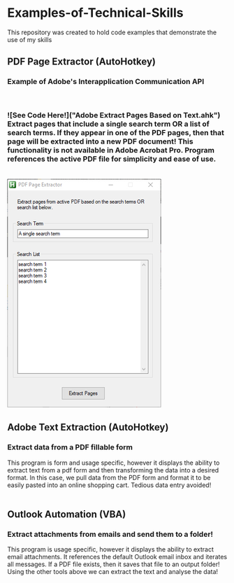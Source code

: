 # Examples-of-Technical-Skills
This repository was created to hold code examples that demonstrate the use of my skills


<h2>PDF Page Extractor (AutoHotkey)</h2>
<h3>Example of Adobe's Interapplication Communication API</h3>
<br>

<h3>![See Code Here!]("Adobe Extract Pages Based on Text.ahk")
Extract pages that include a single search term OR a list of search terms.  If they appear in one of the PDF pages, then that page will be extracted into a new PDF document!  This functionality is not available in Adobe Acrobat Pro.  Program references the active PDF file for simplicity and ease of use.
<br>
<br>

![see preview](img.jpg)

<h2>Adobe Text Extraction (AutoHotkey)</h2>
<h3>Extract data from a PDF fillable form</h3>
This program is form and usage specific, however it displays the ability to extract text from a pdf form and then transforming the data into a desired format.  In this case, we pull data from the PDF form and format it to be easily pasted into an online shopping cart.  Tedious data entry avoided!
<br>
<br>
<h2>Outlook Automation (VBA)</h2>
<h3>Extract attachments from emails and send them to a folder!</h3>
This program is usage specific, however it displays the ability to extract email attachments.  It references the default Outlook email inbox and iterates all messages.  If a PDF file exists, then it saves that file to an output folder!  Using the other tools above we can extract the text and analyse the data!



